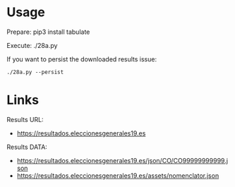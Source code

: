# Usage

Prepare:
    pip3 install tabulate

Execute:
    ./28a.py

If you want to persist the downloaded results issue:

    ./28a.py --persist


# Links

Results URL:
- https://resultados.eleccionesgenerales19.es

Results DATA:
- https://resultados.eleccionesgenerales19.es/json/CO/CO99999999999.json
- https://resultados.eleccionesgenerales19.es/assets/nomenclator.json
